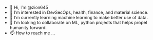 - 👋 Hi, I’m @zion645
- 👀 I’m interested in DevSecOps, health, finance, and material science.
- 🌱 I’m currently learning machine learning to make better use of data.
- 💞️ I’m looking to collaborate on ML, python projects that helps propel humanity forward. 
- 📫 How to reach me ...

<!---
zion645/zion645 is a ✨ special ✨ repository because its `README.md` (this file) appears on your GitHub profile.
You can click the Preview link to take a look at your changes.
--->
